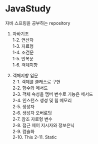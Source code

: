 # JavaStudy
자바 스프링을 공부하는 repository


1. 자바기초  
  1-2. 연산자  
  1-3. 자료형  
  1-4. 조건문  
  1-5. 반복문  
  1-6. 객체지향  
  
  
2. 객체지향 입문  
  2-1. 객체를 클래스로 구현  
  2-2. 함수와 메서드  
  2-3. 객체 속성을 멤버 변수로 기능은 메서드  
  2-4. 인스턴스 생성 및 힙 메모리  
  2-5. 생성자  
  2-6. 생성자 오버로딩  
  2-7. 참조 자료형 변수  
  2-8. 접근 제어 지시자와 정보은닉  
  2-9. 캡슐화  
  2-10. This
  2-11. Static
